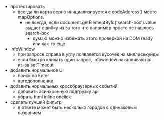 - протестировать
   - всегда ли карта верно инициализируется с codeAddress() место mapOptions. 
      - не всегда, если document.getElementById('search-box').value выдаст ошибку из за того что например просто не нашлось search-box
         - думаю можно избежать этого проверкой на DOM ready или как-то еще
- InfoWindow
   - при запросе справа в углу появляется кусочек на миллисекунды
   - если быстро кликать один запрос, infowindow накапливаются. из-за setTimeout
- добавить нормальное UI
   - поиск по Enter
   - автодополнение
- добавить нормальных кроссбраузерных событий 
   - добавить асинхронную подгрузку api
   - убрать html inline onclick
- сделать лучший фильтр
   - в ответе может быть несколько городов с одинаковым названием
